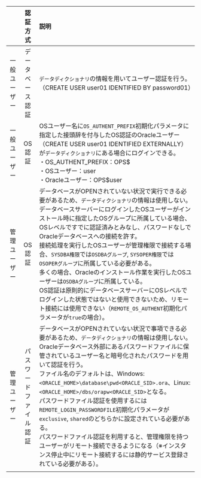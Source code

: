 
||認証方式|説明|
|:-:|:-:|:-|
|一般ユーザー|データベース認証|`データディクショナリ`の情報を用いてユーザー認証を行う。（CREATE USER user01 IDENTIFIED BY password01）|
|一般ユーザー|OS認証|OSユーザー名に`OS_AUTHENT_PREFIX`初期化パラメータに指定した接頭辞を付与したOS認証のOracleユーザー（CREATE USER user01 IDENTIFIED EXTERNALLY）が`データディクショナリ`にある場合にログインできる。<br>・OS_AUTHENT_PREFIX：OPS\$<br>・OSユーザー：user<br>・Oracleユーザー：OPS\$user|
|管理ユーザー|OS認証|データベースがOPENされていない状況で実行できる必要があるため、`データディクショナリ`の情報は使用しない。<br>データベースサーバーにログインしたOSユーザーがインストール時に指定したOSグループに所属している場合、OSレベルですでに認証済みとみなし、パスワードなしでOracleデータベースへの接続を許す。<br>接続処理を実行したOSユーザーが管理権限で接続する場合、`SYSDBA権限`では`OSDBAグループ`, `SYSOPER権限`では`OSOPERグループ`に所属している必要がある。<br>多くの場合、Oracleのインストール作業を実行したOSユーザーは`OSDBAグループ`に所属している。<br>OS認証は原則的にデータベースサーバーにOSレベルでログインした状態ではないと使用できないため、リモート接続には使用できない（`REMOTE_OS_AUTHENT`初期化パラメータが`true`の場合）。|
|管理ユーザー|パスワードファイル認証|データベースがOPENされていない状況で事項できる必要があるため、`データディクショナリ`の情報は使用しない。<br>Oracleデータベース外部にあるパスワードファイルに保管されているユーザー名と暗号化されたパスワードを用いて認証を行う。<br>ファイル名のデフォルトは、Windows:`<ORACLE_HOME>\database\pwd<ORACLE_SID>.ora`、Linux:`<ORACLE_HOME>/dbs/orapw<ORACLE_SID>`となる。<br>パスワードファイル認証を使用するには`REMOTE_LOGIN_PASSWORDFILE`初期化パラメータが`exclusive`, `shared`のどちらかに設定されている必要がある。<br>パスワードファイル認証を利用すると、管理権限を持つユーザーがリモート接続できるようになる（※インスタンス停止中にリモート接続するには静的サービス登録されている必要がある）。|
||||